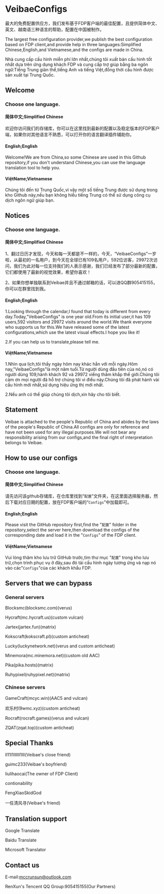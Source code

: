 # VeibaeConfigs
最大的免费配置供应方，我们发布基于FDP客户端的最佳配置，且提供简体中文、英文、越南语三种语言的帮助，配置在中国被制作。

The largest free configuration provider,we publish the best configuration based on FDP client,and provide help in three languages:Simplified Chinese,English,and Vietnamese,and the configs are made in China.

Nhà cung cấp cấu hình miễn phí lớn nhất,chúng tôi xuất bản cấu hình tốt nhất dựa trên ứng dụng khách FDP và cung cấp trợ giúp bằng ba ngôn ngữ:Tiếng Trung giản thể,tiếng Anh và tiếng Việt,đồng thời cấu hình được sản xuất tại Trung Quốc.

## Welcome
### Choose one language.
#### 简体中文;Simplified Chinese
欢迎你访问我们的存储库，你可以在这里找到最新的配置以及稳定版本的FDP客户端，如果你对其他语言不熟悉，可以打开你的语言翻译插件辅助你。

#### English;English
Welcome!We are from China,so some Chinese are used in this Github repository,if you don't understand Chinese,you can use the language translation tool to help you.

#### ViệtName;Vietnamese
Chúng tôi đến từ Trung Quốc,vì vậy một số tiếng Trung được sử dụng trong kho Github này,nếu bạn không hiểu tiếng Trung có thể sử dụng công cụ dịch ngôn ngữ giúp bạn.

## Notices
### Choose one language.
#### 简体中文;Simplified Chinese
1、翻过日历才发现，今天和每一天都是不一样的，今天，“VeibaeConfigs”一岁啦，从最初的一名用户，到今天在全球已有109名用户，592位访客，29972次访问，我们为此对每一位支持我们的人表示感谢，我们已经发布了部分最新的配置，它们都使用了最新的视觉效果，希望你喜欢！

2、如果你想单独联系到Veibae并且不通过邮箱的话，可以进QQ群905415155，你可以在群里找到我。

#### English;English
1.Looking through the calendar,I found that today is different from every day.Today,"VeibaeConfigs" is one year old.From its initial user,it has 109 users,592 visitors and 29972 visits around the world.We thank everyone who supports us for this.We have released some of the latest configurations,which use the latest visual effects.I hope you like it!

2.If you can help us to translate,please tell me.

#### ViệtName;Vietnamese
1.Nhìn qua lịch,tôi thấy ngày hôm nay khác hẳn với mỗi ngày.Hôm nay,"VeibaeConfigs"là một năm tuổi.Từ người dùng đầu tiên của nó,nó có người dùng 109,hành khách 92 và 29972 viếng thăm khắp thế giới.Chúng tôi cảm ơn mọi người đã hỗ trợ chúng tôi vì điều này.Chúng tôi đã phát hành vài cấu hình mới nhất,sử dụng hiệu ứng thị mới nhất.

2.Nếu anh có thể giúp chúng tôi dịch,xin hãy cho tôi biết.

## Statement
Veibae is attached to the people's Republic of China and abides by the laws of the people's Republic of China.All configs are only for reference and have not been used for any illegal purposes.We will not bear any responsibility arising from our configs,and the final right of interpretation belongs to Veibae.

## How to use our configs
### Choose one language.
#### 简体中文;Simplified Chinese
请先访问该github存储库，在仓库里找到“`配置`”文件夹，在这里面选择服务器，然后下载对应日期的配置，放在FDP客户端的“`Configs`”中加载即可。

#### English;English
Please visit the GitHub repository first,find the "`配置`" folder in the repository,select the server here,then download the configs of the corresponding date and load it in the "`Configs`" of the FDP client.

#### ViệtName;Vietnamese
Vui lòng thăm kho lưu trữ GitHub trước,tìm thư mục "`配置`" trong kho lưu trữ,chọn trình phục vụ ở đây,sau đó tải cấu hình ngày tương ứng và nạp nó vào các"`Configs`"của các khách khẩu FDP.

## Servers that we can bypass
### General servers
Blocksmc(blocksmc.com)(verus)

Hycraft(mc.hycraft.us)(custom vulcan)

Jartex(jartex.fun)(matrix)

Kokscraft(kokscraft.pl)(custom anticheat)

Lucky(luckynetwork.net)(verus and custom anticheat)

Minemora(mc.minemora.net)(custom old AAC)

Pika(pika.hosts)(matrix)

Ruhypixel(ruhypixel.net)(matrix)

### Chinese servers
GameCraft(mcyc.win)(AAC5 and vulcan)

欢乐村(9wmc.xyz)(custom anticheat)

Rocraft(rocraft.games)(verus and vulcan)

ZQAT(zqat.top)(custom anticheat)

## Special Thanks
ll11l1lIllIl1lll(Veibae's close friend)

guimc233(Veibae's boyfriend)

liulihaocai(The owner of FDP Client)

contionability

FengXiaoSkidGod

一任清风寻(Veibae's friend)

## Translation support
Google Translate

Baidu Translate

Microsoft Translator

## Contact us
E-mail:mccrunsun@outlook.com

RenXun's Tencent QQ Group:905415155(Our Partners)
